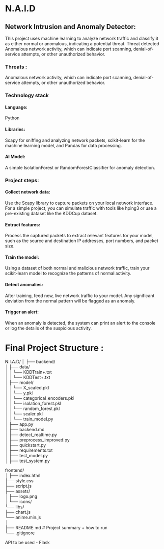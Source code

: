 # N.A.I.D
## Network Intrusion and Anomaly Detector:
This project uses machine learning to analyze network traffic and classify it as either normal or anomalous, indicating a potential threat.  Threat detected Anomalous network activity, which can indicate port scanning, denial-of-service attempts, or other unauthorized behavior. 

### Threats : </br>
Anomalous network activity, which can indicate port scanning, denial-of-service attempts, or other unauthorized behavior. </br>

### Technology stack </br> 
#### Language: 
Python </br> 
#### Libraries: 
Scapy for sniffing and analyzing network packets, scikit-learn for the machine learning model, and Pandas for data processing. </br> 
#### AI Model: 
A simple IsolationForest or RandomForestClassifier for anomaly detection. </br> 

### Project steps: </br> 
#### Collect network data: 
Use the Scapy library to capture packets on your local network interface. For a simple project, you can simulate traffic with tools like hping3 or use a pre-existing dataset like the KDDCup dataset.</br> 
#### Extract features: 
Process the captured packets to extract relevant features for your model, such as the source and destination IP addresses, port numbers, and packet size.</br>
#### Train the model: 
Using a dataset of both normal and malicious network traffic, train your scikit-learn model to recognize the patterns of normal activity.</br>
#### Detect anomalies: 
After training, feed new, live network traffic to your model. Any significant deviation from the normal pattern will be flagged as an anomaly.</br>
#### Trigger an alert: 
When an anomaly is detected, the system can print an alert to the console or log the details of the suspicious activity.</br>

# Final Project Structure : 
N.I.A.D/
│
├── backend/ </br>
│   ├── data/ </br>
│   │   └── KDDTrain+.txt </br>
│   │   └── KDDTest+.txt </br>
│   ├── model/ </br>
│   │   └── X_scaled.pkl </br>
│   │   └── y.pkl </br>
│   │   └── categorical_encoders.pkl </br>
│   │   └── isolation_forest.pkl </br>
│   │   └── random_forest.pkl </br>
│   │   └── scaler.pkl </br>
│   │   └── train_model.py </br>
│   ├── app.py </br>
│   ├── backend.md </br>
│   ├── detect_realtime.py </br>
│   ├── preprocess_improved.py </br>
│   ├── quickstart.py </br>
│   ├── requirements.txt </br>
│   ├── test_model.py </br>
│   ├── test_system.py </br>


frontend/ </br>
│
├── index.html  </br>
├── style.css    </br>
├── script.js    </br>
├── assets/      </br>
│   ├── logo.png  </br>
│   └── icons/     </br>
└── libs/ </br> 
    ├── chart.js     </br>
    └── anime.min.js  </br>
│</br>
├── README.md                 # Project summary + how to run</br>
└── .gitignore</br>

API to be used - Flask
